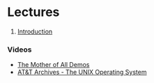 # Lectures

1. [Introduction](https://drive.google.com/open?id=0B85z_dQxOMgLU0EzbmRTbk8tUG8)

### Videos

* [The Mother of All Demos](https://drive.google.com/open?id=0B85z_dQxOMgLUHZybW5Hc3QwUjA)
* [AT&T Archives - The UNIX Operating System](https://drive.google.com/open?id=0B85z_dQxOMgLMHJqX0ZBOG8xTWc)
